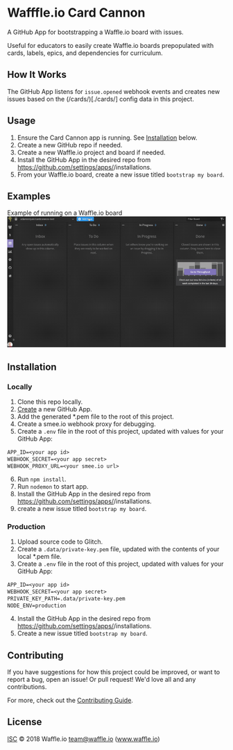 # Wafffle.io Card Cannon
A GitHub App for bootstrapping a Waffle.io board with issues.

Useful for educators to easily create Waffle.io boards prepopulated with cards, labels, epics, and dependencies for curriculum.

## How It Works

The GitHub App listens for `issue.opened` webhook events and creates new issues based on the (/cards/)[./cards/] config data in this project.

## Usage

1. Ensure the Card Cannon app is running.  See [Installation](#Installation) below.
2. Create a new GitHub repo if needed.
3. Create a new Waffle.io project and board if needed.
4. Install the GitHub App in the desired repo from https://github.com/settings/apps/<your-app-name>/installations.
5. From your Waffle.io board, create a new issue titled `bootstrap my board`.

## Examples

Example of running on a Waffle.io board
![GitHub Logo](./docs/demo.gif)

## Installation

### Locally

1. Clone this repo locally.
2. [Create](https://github.com/settings/apps) a new GitHub App.
3. Add the generated *.pem file to the root of this project.
4. Create a smee.io webhook proxy for debugging.
5. Create a `.env` file in the root of this project, updated with values for your GitHub App:
```
APP_ID=<your app id>
WEBHOOK_SECRET=<your app secret>
WEBHOOK_PROXY_URL=<your smee.io url>
```
6. Run `npm install`.
7. Run `nodemon` to start app.
8. Install the GitHub App in the desired repo from https://github.com/settings/apps/<your-app-name>/installations.
9. create a new issue titled `bootstrap my board`.

### Production
1. Upload source code to Glitch.
2. Create a `.data/private-key.pem` file, updated with the contents of your local *.pem file.
3. Create a `.env` file in the root of this project, updated with values for your GitHub App:
```
APP_ID=<your app id>
WEBHOOK_SECRET=<your app secret>
PRIVATE_KEY_PATH=.data/private-key.pem
NODE_ENV=production
```
4. Install the GitHub App in the desired repo from https://github.com/settings/apps/<your-app-name>/installations.
5. Create a new issue titled `bootstrap my board`.

## Contributing

If you have suggestions for how this project could be improved, or want to report a bug, open an issue!  Or pull request! We'd love all and any contributions.

For more, check out the [Contributing Guide](CONTRIBUTING.md).

## License

[ISC](LICENSE) © 2018 Waffle.io <team@waffle.io> (www.waffle.io)